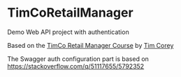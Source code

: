 # TimCoRetailManager

Demo Web API project with authentication

Based on the [TimCo Retail Manager Course](https://youtu.be/_LdiqQ13NBo) by [Tim Corey](https://www.iamtimcorey.com/)<br>

The Swagger auth configuration part is based on<br>
https://stackoverflow.com/q/51117655/5792352
